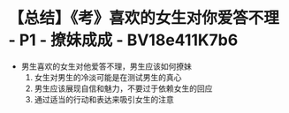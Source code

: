 # 【总结】《考》喜欢的女生对你爱答不理 - P1 - 撩妹成成 - BV18e411K7b6

-   男生喜欢的女生对他爱答不理，男生应该如何撩妹
    1.  女生对男生的冷淡可能是在测试男生的真心
    2.  男生应该展现自信和魅力，不要过于依赖女生的回应
    3.  通过适当的行动和表达来吸引女生的注意